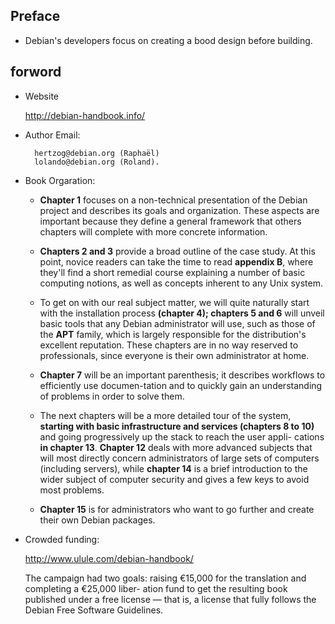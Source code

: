 ## Preface ##

- Debian's developers focus on creating a bood design before building.

## forword ##

- Website

    http://debian-handbook.info/

- Author Email:

        hertzog@debian.org (Raphaël) 
        lolando@debian.org (Roland).
        
- Book Orgaration:

    - **Chapter 1** focuses on a non-technical presentation of the Debian project and describes its goals
and organization. These aspects are important because they define a general framework that
others chapters will complete with more concrete information. 
    
    - **Chapters 2 and 3** provide a broad outline of the case study. At this point, novice readers can take the time to read **appendix B**, where they'll find a short remedial course explaining a number of
basic computing notions, as well as concepts inherent to any Unix system.

    -  To get on with our real subject matter, we will quite naturally start with the installation process **(chapter 4); chapters 5 and 6** will unveil basic tools that any Debian administrator will use,
such as those of the **APT** family, which is largely responsible for the distribution's excellent reputation. These chapters are in no way reserved to professionals, since everyone is their own
administrator at home. 

    - **Chapter 7** will be an important parenthesis; it describes workflows to efficiently use documen-tation and to quickly gain an understanding of problems in order to solve them.

    - The next chapters will be a more detailed tour of the system, **starting with basic infrastructure and services (chapters 8 to 10)** and going progressively up the stack to reach the user appli-
cations **in chapter 13**. **Chapter 12** deals with more advanced subjects that will most directly concern administrators of large sets of computers (including servers), while **chapter 14** is a
brief introduction to the wider subject of computer security and gives a few keys to avoid most problems.

    - **Chapter 15** is for administrators who want to go further and create their own Debian packages.
    
- Crowded funding:

    http://www.ulule.com/debian-handbook/
    
    The campaign had two goals: raising €15,000 for the translation and completing a €25,000 liber-
ation fund to get the resulting book published under a free license — that is, a license that fully
follows the Debian Free Software Guidelines.



